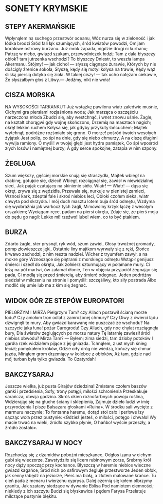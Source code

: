 # SONETY KRYMSKIE

## STEPY AKERMAŃSKIE 

Wpłynąłem na suchego przestwór oceanu,
Wóz nurza się w zieloność i jak łódka brodzi 
Śród fali łąk szumiących, śród kwiatów powodzi, 
Omijam koralowe ostrowy burzanu.
Już mrok zapada, nigdzie drogi ni kurhanu;
Patrzę w niebo, gwiazd szukam, przewodniczek łodzi;
Tam z dala błyszczy obłok? tam jutrzenka wschodzi? 
To błyszczy Dniestr, to weszła lampa Akermanu.
Stójmy! — jak cicho! — słyszę ciągnące żurawie, 
Których by nie dościgły źrenice sokoła;
Słyszę, kędy się motyl kołysa na trawie,
Kędy wąż śliską piersią dotyka się zioła.
W takiej ciszy! — tak ucho natężam ciekawie,
Że słyszałbym głos z Litwy.— Jedźmy, nikt nie woła!

## CISZA MORSKA 

NA WYSOKOŚCI TARKANKUT
Już wstążkę pawilonu wiatr zaledwie muśnie, 
Cichymi gra piersiami rozjaśniona woda;
Jak marząca o szczęściu narzeczona młoda 
Zbudzi się, aby westchnąć, i wnet znowu uśnie.
Żagle, na kształt chorągwi gdy wojnę skończono, 
Drzemią na masztach nagich; okręt lekkim ruchem 
Kołysa się, jak gdyby przykuty łańcuchem;
Majtek wytchnął, podróżne rozśmiało się grono.
O morze! pośród twoich wesołych żyjątek 
Jest polip, co śpi na dnie, gdy się niebo chmurzy, 
A na ciszę długimi wywija ramiony.
O myśli! w twojej głębi jest hydra pamiątek,
Co śpi wpośród złych losów i namiętnej burzy;
A gdy serce spokojne, zatapia w nim szpony.

## ŻEGLUGA

Szum większy, gęściej morskie snują się straszydła, 
Majtek wbiegł na drabinę, gotujcie się, dzieci!
Wbiegł, rozciągnął się, zawisł w niewidzialnej sieci,
Jak pająk czatujący na skinienie sidła.
Wiatr! — Wiatr! — dąsa się okręt, zrywa się z wędzidła, 
Przewala się, nurkuje w pienistej zamieci,
Wznosi kark, zdeptał fale i skroś niebios leci,
Obłoki czołem sieka, wiatr chwyta pod skrzydła.
I mój duch masztu lotem buja śród odmętu,
Wzdyma się wyobraźnia jak warkocz tych żagli, 
Mimowolny krzyk łączę z wesołym orszakiem;
Wyciągam ręce, padam na piersi okrętu,
Zdaje się, że pierś moja do pędu go nagli:
Lekko mi! rzeźwo! lubo! wiem, co to być ptakiem.

## BURZA

Zdarto żagle, ster prysnął, ryk wód, szum zawiei, 
Głosy trwoźnej gromady, pomp złowieszcze jęki, 
Ostatnie liny majtkom wyrwały się z ręki,
Słońce krwawo zachodzi, z nim reszta nadziei.
Wicher z tryumfem zawył, a na mokre góry 
Wznoszące się piętrami z morskiego odmętu 
Wstąpił genijusz śmierci i szedł do okrętu,
Jak żołnierz szturmujący w połamane mury.
Ci leżą na pół martwi, ów załamał dłonie,
Ten w objęcia przyjaciół żegnając się pada,
Ci modlą się przed śmiercią, aby śmierć odegnac.
Jeden podróżny siedział w milczeniu na stronie 
I pomyślił: szczęśliwy, kto siły postrada 
Albo modlić się umie lub ma z kim się żegnać.

## WIDOK GÓR ZE STEPÓW EUROPATORI 

PIELGRZYM I MIRZA
Pielgrzym
Tam? czy Allach postawił ścianą morze lodu?
Czy aniołom tron odlał z zamrożonej chmury?
Czy Diwy z ćwierci lądu dźwignęli te mury,
Aby gwiazd karawanę nie puszczać ze wschodu?
Na szczycie jaka łuna! pożar Carogrodu!
Czy Allach, gdy noc chylat rozciągnęła bury,
Dla światów żeglujących po morzu natury 
Tę latarnię zawiesił śród niebios obwodu?
Mirza
Tam? — Byłem; zima siedzi, tam dzioby potoków 
I gardła rzek widziałem pijące z jej gniazda.
Tchnąłem, z ust mych śnieg leciał; pomykałem kroków,
Gdzie orły dróg nie wiedzą, kończy się chmur jazda, 
Minąłem grom drzemiący w kolebce z obłoków,
Aż tam, gdzie nad mój turban była tylko gwiazda.
To Czatyrdah!

## BAKCZYSARAJ

Jeszcze wielka, już pusta Girajów dziedzina! 
Zmiatane czołem baszów ganki i przedsienia, 
Sofy, trony potęgi, miłości schronienia 
Przeskakuje sarańcza, obwija gadzina.
Skróś okien różnofarbnych powoju roślina, 
Wdzierając się na głuche ściany i sklepienia, 
Zajmuje dzieło ludzi w imię przyrodzenia 
I pisze Balsazara głoskami «Ruina».
W środku sali wycięte z marmuru naczynie;
To fontanna haremu, dotąd stoi cało 
I perłowe łzy sącząc woła przez pustynie:
«Gdzież jesteś, o miłości, potęgo i chwało!
Wy macie trwać na wieki, źródło szybko płynie, 
O hańbo! wyście przeszły, a źródło zostało».

## BAKCZYSARAJ W NOCY 

Rozchodzą się z dżamidów pobożni mieszkance, 
Odgłos izanu w cichym gubi się wieczorze. 
Zawstydziło się licem rubinowym zorze,
Srebrny król nocy dąży spocząć przy kochance.
Błyszczą w haremie niebios wieczne gwiazd kagańce, 
Śród nich po safirowym żegluje przestworze 
Jeden obłok, jak senny łabędź na jeziorze,
Pierś ma białą, a złotem malowane krańce.
Tu cień pada z menaru i wierzchu cyprysa.
Dalej czernią się kołem olbrzymy granitu,
Jak szatany siedzące w dywanie Eblisa
Pod namiotem ciemności; niekiedy z ich szczytu 
Budzi się błyskawica i pędem Farysa 
Przelatuje milczące pustynie błękitu.

